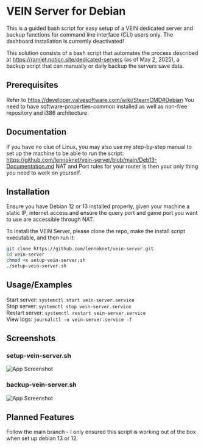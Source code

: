 # VEIN Server for Debian

This is a guided bash script for easy setup of a VEIN dedicated server and backup functions for command line interface (CLI) users only. The dashboard installation is currently deactivated!

This solution consists of a bash script that automates the process described at https://ramjet.notion.site/dedicated-servers (as of May 2, 2025), a backup script that can manually or daily backup the servers save data.

## Prerequisites

Refer to https://developer.valvesoftware.com/wiki/SteamCMD#Debian
You need to have software-properties-common installed as well as non-free repository and i386 architecture.

## Documentation

If you have no clue of Linux, you may also use my step-by-step manual to set up the machine to be able to run the script:
https://github.com/lennoknet/vein-server/blob/main/Deb13-Documentation.md
NAT and Port rules for your router is then your only thing you need to work on yourself.

## Installation

Ensure you have Debian 12 or 13 installed properly, given your machine a static IP, internet access and ensure the query port and game port you want to use are accessible through NAT.

To install the VEIN Server, please clone the repo, make the install script executable, and then run it:

```bash
git clone https://github.com/lennoknet/vein-server.git
cd vein-server
chmod +x setup-vein-server.sh
./setup-vein-server.sh
```

## Usage/Examples

Start server:     `systemctl start vein-server.service`  
Stop server:      `systemctl stop vein-server.service`  
Restart server:   `systemctl restart vein-server.service`  
View logs:       `journalctl -u vein-server.service -f`  

## Screenshots

### setup-vein-server.sh
![App Screenshot](https://i.imgur.com/jaJuMP4.png)

### backup-vein-server.sh
![App Screenshot](https://i.imgur.com/6F7sSN9.png)

## Planned Features

Follow the main branch - I only ensured this script is working out of the box when set up debian 13 or 12.
